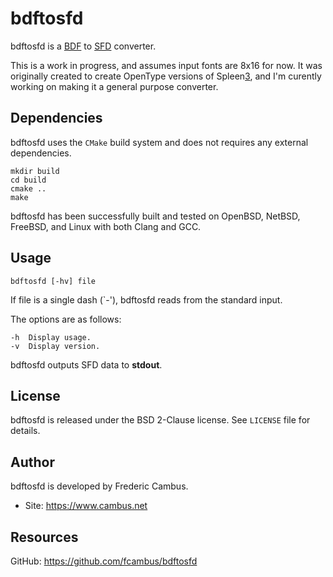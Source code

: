 # bdftosfd

bdftosfd is a [BDF][1] to [SFD][2] converter.

This is a work in progress, and assumes input fonts are 8x16 for now. It
was originally created to create OpenType versions of Spleen[3], and I'm
curently working on making it a general purpose converter.

## Dependencies

bdftosfd uses the `CMake` build system and does not requires any external
dependencies.

	mkdir build
	cd build
	cmake ..
	make

bdftosfd has been successfully built and tested on OpenBSD, NetBSD, FreeBSD,
and Linux with both Clang and GCC.

## Usage

	bdftosfd [-hv] file

If file is a single dash (`-'), bdftosfd reads from the standard input.

The options are as follows:

	-h	Display usage.
	-v	Display version.

bdftosfd outputs SFD data to **stdout**.

## License

bdftosfd is released under the BSD 2-Clause license. See `LICENSE` file for
details.

## Author

bdftosfd is developed by Frederic Cambus.

- Site: https://www.cambus.net

## Resources

GitHub: https://github.com/fcambus/bdftosfd

[1]: https://en.wikipedia.org/wiki/Glyph_Bitmap_Distribution_Format
[2]: https://fontforge.org/en-US/documentation/developers/sfdformat/
[3]: https://github.com/fcambus/spleen
